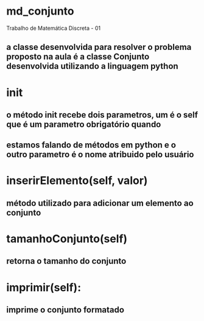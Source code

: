 # md_conjunto
Trabalho de Matemática Discreta - 01
## a classe desenvolvida para resolver o problema proposto na aula é a classe Conjunto desenvolvida utilizando a linguagem python

# __init__
## o método __init__ recebe dois parametros, um é o self que é um parametro obrigatório quando 
## estamos falando de métodos em python e o outro parametro é o nome atribuido pelo usuário

# inserirElemento(self, valor)
## método utilizado para adicionar um elemento ao conjunto

# tamanhoConjunto(self)
## retorna o tamanho do conjunto

# imprimir(self):
## imprime o conjunto formatado
